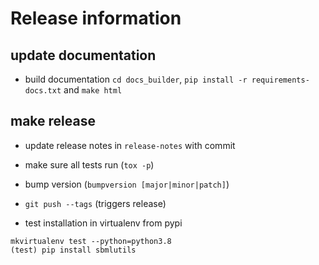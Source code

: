# Release information

## update documentation
* build documentation `cd docs_builder`, `pip install -r requirements-docs.txt` and `make html`

## make release
* update release notes in `release-notes` with commit
* make sure all tests run (`tox -p`)
* bump version (`bumpversion [major|minor|patch]`)
* `git push --tags` (triggers release)

* test installation in virtualenv from pypi
```
mkvirtualenv test --python=python3.8
(test) pip install sbmlutils
```


